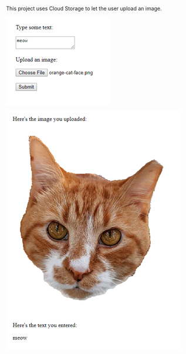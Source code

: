 This project uses Cloud Storage to let the user upload an image.

![form](screenshot-1.png)

![uploaded image](screenshot-2.png)
